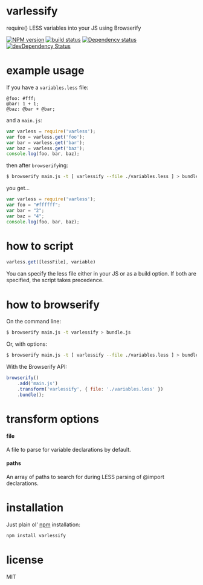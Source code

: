 # varlessify

require() LESS variables into your JS using Browserify

[![NPM version](https://badge.fury.io/js/varlessify.png)](http://badge.fury.io/js/varlessify)
[![build status](https://secure.travis-ci.org/smrq/varlessify.png)](http://travis-ci.org/smrq/varlessify)
[![Dependency status](https://david-dm.org/smrq/varlessify.png)](https://david-dm.org/smrq/varlessify) [![devDependency Status](https://david-dm.org/smrq/varlessify/dev-status.png)](https://david-dm.org/smrq/varlessify#info=devDependencies)

# example usage

If you have a `variables.less` file:

``` less
@foo: #fff;
@bar: 1 + 1;
@baz: @bar + @bar;
```

and a `main.js`:

``` js
var varless = require('varless');
var foo = varless.get('foo');
var bar = varless.get('bar');
var baz = varless.get('baz');
console.log(foo, bar, baz);
```

then after `browserify`ing:

``` sh
$ browserify main.js -t [ varlessify --file ./variables.less ] > bundle.js
```

you get...

``` js
var varless = require('varless');
var foo = "#ffffff";
var bar = "2";
var baz = "4";
console.log(foo, bar, baz);
```

# how to script

``` js
varless.get([lessFile], variable)
```

You can specify the less file either in your JS or as a build option.  If both are specified, the script takes precedence.

# how to browserify

On the command line:

``` sh
$ browserify main.js -t varlessify > bundle.js
```

Or, with options:

``` sh
$ browserify main.js -t [ varlessify --file ./variables.less ] > bundle.js
```

With the Browserify API:

``` js
browserify()
    .add('main.js')
    .transform('varlessify', { file: './variables.less' })
    .bundle();
```

# transform options

#### file

A file to parse for variable declarations by default.

#### paths

An array of paths to search for during LESS parsing of @import declarations.

# installation

Just plain ol' [npm](https://npmjs.org/) installation:

``` sh
npm install varlessify
```

# license

MIT
